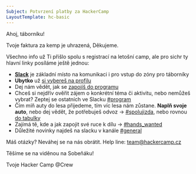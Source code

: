 ```yaml
---
Subject: Potvrzení platby za HackerCamp
LayoutTemplate: hc-basic
---
```


Ahoj, táborníku!

Tvoje faktura za kemp je uhrazená, Děkujeme.

Všechno info už Ti přišlo spolu s registrací na letošní camp,
ale pro sichr ty hlavní linky posíláme ještě jednou:

- [**Slack**](https://hckr.camp/slack) je základní místo na komunikaci i pro vstup do zóny pro táborníky
- **Ubytko** už [si vybereš na profilu](https://donut.hckr.camp)
- Dej nám vědět, jak se [zapojíš do programu](https://donut.hckr.camp/program)
- Chceš si nejdřív ověřit zájem o konkrétní téma či aktivitu, nebo nemůžeš vybrat? Zeptej se ostatních ve Slacku [#program](https://hackercampworkspace.slack.com/archives/C01URRT4Z8W)
- Čím míň auty do lesa přijedeme, tím víc lesa nám zůstane. **Naplň svoje auto**, nebo dej vědět, že potřebuješ odvoz
  → [#spolujizda](https://hackercampworkspace.slack.com/archives/C0278R69JUQ), nebo rovnou [do tabulky](https://donut.hckr.camp/spolujizda)
- Zajímá tě, kde a jak zapojit své ruce k dílu → [#hands_wanted](https://hackercampworkspace.slack.com/archives/C026G4WA64D)
- Důležité novinky najdeš na slacku v kanále [#general](https://hackercampworkspace.slack.com/archives/C01V4Q0AZ0U)

Máš otázky? Neváhej se na nás obrátit. Help line: team@hackercamp.cz

Těšíme se na viděnou na Sobeňáku!

Tvoje Hacker Camp @Crew
